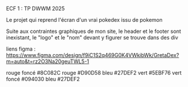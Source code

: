 ECF 1 : TP DWWM 2025

Le projet qui reprend l'écran d'un vrai pokedex issu de pokemon

Suite aux contraintes graphiques de mon site, le header et le footer sont inexistant, le "logo" et le "nom" devant y figurer se trouve dans des div

liens figma : https://www.figma.com/design/f9iC1S2q469G0K4VWkibWk/GretaDex?m=auto&t=rz2O3Na20geuTWL5-1

rouge foncé #8C082C
rouge #D90D58
bleu #27DEF2
vert #5EBF76
vert foncé #094030
bleu #27DEF2
